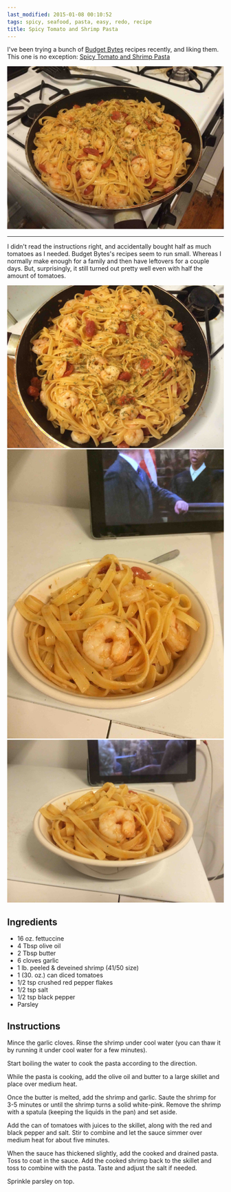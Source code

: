 ```yaml
---
last_modified: 2015-01-08 00:10:52
tags: spicy, seafood, pasta, easy, redo, recipe
title: Spicy Tomato and Shrimp Pasta
---
```


I've been trying a bunch of [Budget Bytes](http://www.budgetbytes.com) recipes
recently, and liking them. This one is no exception: [Spicy Tomato and Shrimp
Pasta](http://www.budgetbytes.com/2013/07/spicy-shrimp-tomato-pasta/)

![](IMG_0987.jpg)

---

I didn't read the instructions right, and accidentally bought half as much
tomatoes as I needed. Budget Bytes's recipes seem to run small. Whereas I
normally make enough for a family and then have leftovers for a couple days.
But, surprisingly, it still turned out pretty well even with half the amount of
tomatoes.

![](IMG_0988.jpg)
![](IMG_0989.jpg)
![](IMG_0990.jpg)

## Ingredients

* 16 oz. fettuccine
* 4 Tbsp olive oil
* 2 Tbsp butter
* 6 cloves garlic
* 1 lb. peeled & deveined shrimp (41/50 size)
* 1 (30. oz.) can diced tomatoes
* 1/2 tsp crushed red pepper flakes
* 1/2 tsp salt
* 1/2 tsp black pepper
* Parsley

## Instructions

Mince the garlic cloves. Rinse the shrimp under cool water (you can thaw it by
running it under cool water for a few minutes).

Start boiling the water to cook the pasta according to the direction.

While the pasta is cooking, add the olive oil and butter to a large skillet and
place over medium heat.

Once the butter is melted, add the shrimp and garlic. Saute the shrimp for 3-5
minutes or until the shrimp turns a solid white-pink. Remove the shrimp with a
spatula (keeping the liquids in the pan) and set aside.

Add the can of tomatoes with juices to the skillet, along with the red and
black pepper and salt. Stir to combine and let the sauce simmer over medium
heat for about five minutes.

When the sauce has thickened slightly, add the cooked and drained pasta. Toss
to coat in the sauce. Add the cooked shrimp back to the skillet and toss to
combine with the pasta. Taste and adjust the salt if needed.

Sprinkle parsley on top.
